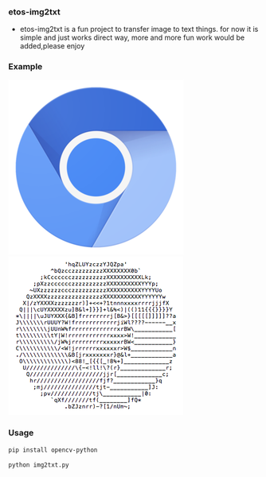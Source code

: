 
### etos-img2txt

- etos-img2txt is a fun project to transfer image to text things. for now it is simple and just works direct way, more and more fun work would be added,please enjoy

### Example

![example](https://github.com/etosworld/etos-img2txt/blob/master/data/chromium.png)
![example](https://github.com/etosworld/etos-img2txt/blob/master/data/txtimg.png)


### Usage

```
pip install opencv-python
```

```sh
python img2txt.py
```



